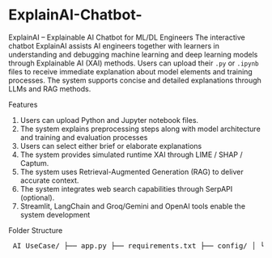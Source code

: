 # ExplainAI-Chatbot-
ExplainAI – Explainable AI Chatbot for ML/DL Engineers  The interactive  chatbot ExplainAI assists AI engineers together with learners in understanding and debugging machine learning and deep learning models  through Explainable AI (XAI) methods. Users can upload their `.py` or  `.ipynb` files to receive immediate explanation about model elements and training processes. The system supports concise and  detailed explanations through LLMs and RAG methods.  

Features 
1. Users can upload Python and Jupyter notebook files.
2. The system explains preprocessing steps along with  model architecture and training and evaluation processes
3. Users can select either brief or elaborate explanations
4. The system provides simulated runtime XAI through LIME / SHAP / Captum.
5. The system uses Retrieval-Augmented Generation (RAG) to deliver accurate context.
6. The system integrates web search capabilities through SerpAPI (optional).
7. Streamlit, LangChain  and Groq/Gemini and OpenAI tools enable the system development

Folder Structure
<pre> AI_UseCase/ ├── app.py ├── requirements.txt ├── config/ │ └── config.py ├── models/ │ ├── llm.py │ └── embedings.py ├── utils/ │ └── helper_functions.py ├── uploads/ │ └── [Uploaded files go here] └── docs/ └── README.md </pre>
